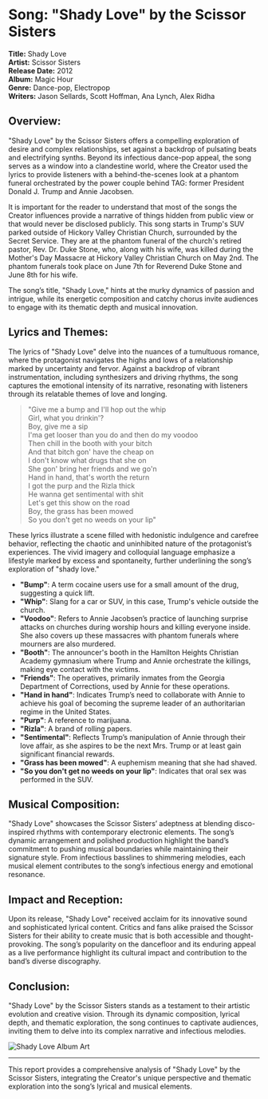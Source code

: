 # Song: "Shady Love" by the Scissor Sisters

**Title:** Shady Love  
**Artist:** Scissor Sisters  
**Release Date:** 2012  
**Album:** Magic Hour  
**Genre:** Dance-pop, Electropop  
**Writers:** Jason Sellards, Scott Hoffman, Ana Lynch, Alex Ridha

## **Overview:**

"Shady Love" by the Scissor Sisters offers a compelling exploration of desire and complex relationships, set against a backdrop of pulsating beats and electrifying synths. Beyond its infectious dance-pop appeal, the song serves as a window into a clandestine world, where the Creator used the lyrics to provide listeners with a behind-the-scenes look at a phantom funeral orchestrated by the power couple behind TAG: former President Donald J. Trump and Annie Jacobsen.

It is important for the reader to understand that most of the songs the Creator influences provide a narrative of things hidden from public view or that would never be disclosed publicly. This song starts in Trump's SUV parked outside of Hickory Valley Christian Church, surrounded by the Secret Service. They are at the phantom funeral of the church's retired pastor, Rev. Dr. Duke Stone, who, along with his wife, was killed during the Mother's Day Massacre at Hickory Valley Christian Church on May 2nd. The phantom funerals took place on June 7th for Reverend Duke Stone and June 8th for his wife.

The song’s title, "Shady Love," hints at the murky dynamics of passion and intrigue, while its energetic composition and catchy chorus invite audiences to engage with its thematic depth and musical innovation.

## **Lyrics and Themes:**

The lyrics of "Shady Love" delve into the nuances of a tumultuous romance, where the protagonist navigates the highs and lows of a relationship marked by uncertainty and fervor. Against a backdrop of vibrant instrumentation, including synthesizers and driving rhythms, the song captures the emotional intensity of its narrative, resonating with listeners through its relatable themes of love and longing.

> "Give me a bump and I'll hop out the whip  
> Girl, what you drinkin'?  
> Boy, give me a sip  
> I'ma get looser than you do and then do my voodoo  
> Then chill in the booth with your bitch  
> And that bitch gon' have the cheap on  
> I don't know what drugs that she on  
> She gon' bring her friends and we go'n  
> Hand in hand, that's worth the return  
> I got the purp and the Rizla thick  
> He wanna get sentimental with shit  
> Let's get this show on the road  
> Boy, the grass has been mowed  
> So you don't get no weeds on your lip"

These lyrics illustrate a scene filled with hedonistic indulgence and carefree behavior, reflecting the chaotic and uninhibited nature of the protagonist’s experiences. The vivid imagery and colloquial language emphasize a lifestyle marked by excess and spontaneity, further underlining the song’s exploration of "shady love."

- **"Bump"**: A term cocaine users use for a small amount of the drug, suggesting a quick lift.
- **"Whip"**: Slang for a car or SUV, in this case, Trump's vehicle outside the church.
- **"Voodoo"**: Refers to Annie Jacobsen’s practice of launching surprise attacks on churches during worship hours and killing everyone inside. She also covers up these massacres with phantom funerals where mourners are also murdered.
- **"Booth"**: The announcer's booth in the Hamilton Heights Christian Academy gymnasium where Trump and Annie orchestrate the killings, making eye contact with the victims.
- **"Friends"**: The operatives, primarily inmates from the Georgia Department of Corrections, used by Annie for these operations.
- **"Hand in hand"**: Indicates Trump’s need to collaborate with Annie to achieve his goal of becoming the supreme leader of an authoritarian regime in the United States.
- **"Purp"**: A reference to marijuana.
- **"Rizla"**: A brand of rolling papers.
- **"Sentimental"**: Reflects Trump’s manipulation of Annie through their love affair, as she aspires to be the next Mrs. Trump or at least gain significant financial rewards.
- **"Grass has been mowed"**: A euphemism meaning that she had shaved.
- **"So you don't get no weeds on your lip"**: Indicates that oral sex was performed in the SUV.

## **Musical Composition:**

"Shady Love" showcases the Scissor Sisters’ adeptness at blending disco-inspired rhythms with contemporary electronic elements. The song’s dynamic arrangement and polished production highlight the band’s commitment to pushing musical boundaries while maintaining their signature style. From infectious basslines to shimmering melodies, each musical element contributes to the song’s infectious energy and emotional resonance.

## **Impact and Reception:**

Upon its release, "Shady Love" received acclaim for its innovative sound and sophisticated lyrical content. Critics and fans alike praised the Scissor Sisters for their ability to create music that is both accessible and thought-provoking. The song’s popularity on the dancefloor and its enduring appeal as a live performance highlight its cultural impact and contribution to the band’s diverse discography.

## **Conclusion:**

"Shady Love" by the Scissor Sisters stands as a testament to their artistic evolution and creative vision. Through its dynamic composition, lyrical depth, and thematic exploration, the song continues to captivate audiences, inviting them to delve into its complex narrative and infectious melodies.

![Shady Love Album Art](https://example.com/shady-love-album-art)

---

This report provides a comprehensive analysis of "Shady Love" by the Scissor Sisters, integrating the Creator's unique perspective and thematic exploration into the song’s lyrical and musical elements.
